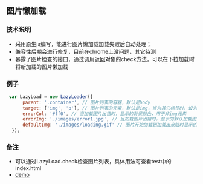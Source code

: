 ## 图片懒加载

### 技术说明
- 采用原生js编写，能进行图片懒加载加载失败后自动处理；
- 兼容性后期会进行修复，目前在chrome上没问题，其它待测
- 暴露了图片检查的接口，通过调用返回对象的check方法，可以在下拉加载时将新加载的图片懒加载

### 例子
```javascript 
 var LazyLoad = new LazyLoader({
      parent: '.container', // 图片列表的容器，默认是body
      target: ['img', 'p'], // 图片列表的元素，默认是img，当为其它标签时，设为其背景
      errorCol: '#ff0', // 当加载图片出错时，显示的背景颜色，用于非img元素
      errorImg: './images/error1.jpg', // 当加载图片出错时，显示的默认加载图片
      defaultImg: './images/loading.gif' // 图片开始加载到加载出来临时显示的图片
  });
```
### 备注
  - 可以通过LazyLoad.check检查图片列表，具体用法可查看test中的index.html
  - [demo](https://maxycode.github.io/ImgLazyLoad/test/)

